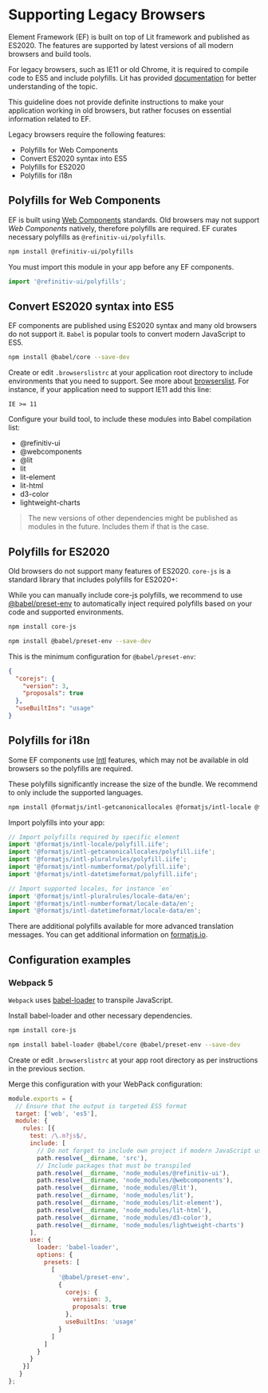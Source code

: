 # Supporting Legacy Browsers
Element Framework (EF) is built on top of Lit framework and published as ES2020. The features are supported by latest versions of all modern browsers and build tools.

For legacy browsers, such as IE11 or old Chrome, it is required to compile code to ES5 and include polyfills. Lit has provided [documentation](https://lit.dev/docs/tools/requirements) for better understanding of the topic.

This guideline does not provide definite instructions to make your application working in old browsers, but rather focuses on essential information related to EF.

Legacy browsers require the following features:

* Polyfills for Web Components
* Convert ES2020 syntax into ES5
* Polyfills for ES2020
* Polyfills for i18n

## Polyfills for Web Components
EF is built using [Web Components](https://developer.mozilla.org/en-US/docs/Web/Web_Components) standards. Old browsers may not support _Web Components_ natively, therefore polyfills are required. EF curates necessary polyfills as `@refinitiv-ui/polyfills`.

```bash
npm install @refinitiv-ui/polyfills
```

You must import this module in your app before any EF components.

```js
import '@refinitiv-ui/polyfills';
```

## Convert ES2020 syntax into ES5
EF components are published using ES2020 syntax and many old browsers do not support it. `Babel` is popular tools to convert modern JavaScript to ES5.

```bash
npm install @babel/core --save-dev
```

Create or edit `.browserslistrc` at your application root directory to include environments that you need to support. See more about [browserslist](https://github.com/browserslist/browserslist). For instance, if your application need to support IE11 add this line:

```text
IE >= 11
```

Configure your build tool, to include these modules into Babel compilation list:

- @refinitiv-ui
- @webcomponents
- @lit
- lit
- lit-element
- lit-html
- d3-color
- lightweight-charts

> The new versions of other dependencies might be published as modules in the future. Includes them if that is the case.

## Polyfills for ES2020
Old browsers do not support many features of ES2020. `core-js` is a standard library that includes polyfills for ES2020+:

While you can manually include core-js polyfills, we recommend to use [@babel/preset-env](https://babeljs.io/docs/en/babel-preset-env) to automatically inject required polyfills based on your code and supported environments.

```bash
npm install core-js
```

```bash
npm install @babel/preset-env --save-dev
```

This is the minimum configuration for `@babel/preset-env`:

```json
{
  "corejs": {
    "version": 3,
    "proposals": true
  },
  "useBuiltIns": "usage"
}
```

## Polyfills for i18n
Some EF components use [Intl](https://developer.mozilla.org/en-US/docs/Web/JavaScript/Reference/Global_Objects/Intl) features, which may not be available in old browsers so the polyfills are required.

These polyfills significantly increase the size of the bundle. We recommend to only include the supported languages.

```sh
npm install @formatjs/intl-getcanonicallocales @formatjs/intl-locale @formatjs/intl-numberformat @formatjs/intl-pluralrules @formatjs/intl-datetimeformat
```

Import polyfills into your app:

```javascript
// Import polyfills required by specific element
import '@formatjs/intl-locale/polyfill.iife';
import '@formatjs/intl-getcanonicallocales/polyfill.iife';
import '@formatjs/intl-pluralrules/polyfill.iife';
import '@formatjs/intl-numberformat/polyfill.iife';
import '@formatjs/intl-datetimeformat/polyfill.iife';

// Import supported locales, for instance `en`
import '@formatjs/intl-pluralrules/locale-data/en';
import '@formatjs/intl-numberformat/locale-data/en';
import '@formatjs/intl-datetimeformat/locale-data/en';
```

There are additional polyfills available for more advanced translation messages. You can get additional information on [formatjs.io](https://formatjs.io/docs/polyfills).

## Configuration examples
### Webpack 5
`Webpack` uses [babel-loader](https://www.npmjs.com/package/babel-loader) to transpile JavaScript.

Install babel-loader and other necessary dependencies.

```bash
npm install core-js
```

```bash
npm install babel-loader @babel/core @babel/preset-env --save-dev
```

Create or edit `.browserslistrc` at your app root directory as per instructions in the previous section.

Merge this configuration with your WebPack configuration:

```javascript
module.exports = {
  // Ensure that the output is targeted ES5 format
  target: ['web', 'es5'],
  module: {
    rules: [{
      test: /\.m?js$/,
      include: [
        // Do not forget to include own project if modern JavaScript us used
        path.resolve(__dirname, 'src'),
        // Include packages that must be transpiled
        path.resolve(__dirname, 'node_modules/@refinitiv-ui'),
        path.resolve(__dirname, 'node_modules/@webcomponents'),
        path.resolve(__dirname, 'node_modules/@lit'),
        path.resolve(__dirname, 'node_modules/lit'),
        path.resolve(__dirname, 'node_modules/lit-element'),
        path.resolve(__dirname, 'node_modules/lit-html'),
        path.resolve(__dirname, 'node_modules/d3-color'),
        path.resolve(__dirname, 'node_modules/lightweight-charts')
      ],
      use: {
        loader: 'babel-loader',
        options: {
          presets: [
            [
              '@babel/preset-env',
              {
                corejs: {
                  version: 3,
                  proposals: true
                },
                useBuiltIns: 'usage'
              }
            ]
          ]
        }
      }
    }]
   }
};
```
